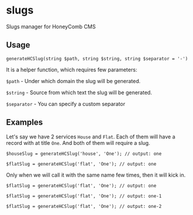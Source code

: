 # slugs
Slugs manager for HoneyComb CMS

## Usage

`generateHCSlug(string $path, string $string, string $separator = '-')`

It is a helper function, which requires few parameters:

`$path` - Under which domain the slug will be generated.

`$string` - Source from which text the slug will be generated.

`$separator` - You can specify a custom separator

## Examples

Let's say we have 2 services `House` and `Flat`. Each of them will have a record with at title `One`. And both of them will require a slug.

`$houseSlug = generateHCSlug('house', 'One'); // output: one`

`$flatSlug = generateHCSlug('flat', 'One'); // output: one`

Only when we will call it with the same name few times, then it will kick in.

`$flatSlug = generateHCSlug('flat', 'One'); // output: one`

`$flatSlug = generateHCSlug('flat', 'One'); // output: one-1`

`$flatSlug = generateHCSlug('flat', 'One'); // output: one-2`
